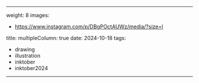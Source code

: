 
---
weight: 8
images:
- https://www.instagram.com/p/DBgPOctAUWz/media/?size=l

title:
multipleColumn: true
date: 2024-10-18
tags:
- drawing
- illustration
- inktober
- inktober2024
---

